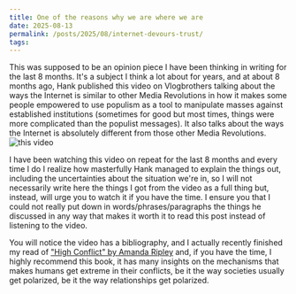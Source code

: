 ```yaml
---
title: One of the reasons why we are where we are
date: 2025-08-13
permalink: /posts/2025/08/internet-devours-trust/
tags:
---
```

This was supposed to be an opinion piece I have been thinking in writing for the last 8 months. It's a subject I think a lot about for years, and at about 8 months ago, Hank published this video on Vlogbrothers talking about the ways the Internet is similar to other Media Revolutions in how it makes some people empowered to use populism as a tool to manipulate masses against established institutions (sometimes for good but most times, things were more complicated than the populist messages). It also talks about the ways the Internet is absolutely different from those other Media Revolutions.
![this video](https://youtu.be/d8PndpFPL8g "https://youtu.be/d8PndpFPL8g")  

I have been watching this video on repeat for the last 8 months and every time I do I realize how masterfully Hank managed to explain the things out, including the uncertainties about the situation we're in, so I will not necessarily write here the things I got from the video as a full thing but, instead, will urge you to watch it if you have the time. I ensure you that I could not really put down in words/phrases/paragraphs the things he discussed in any way that makes it worth it to read this post instead of listening to the video.

You will notice the video has a bibliography, and I actually recently finished my read of ["High Conflict" by Amanda Ripley](https://www.amandaripley.com/high-conflict "https://www.amandaripley.com/high-conflict") and, if you have the time, I highly recommend this book, it has many insights on the mechanisms that makes humans get extreme in their conflicts, be it the way societies usually get polarized, be it the way relationships get polarized.